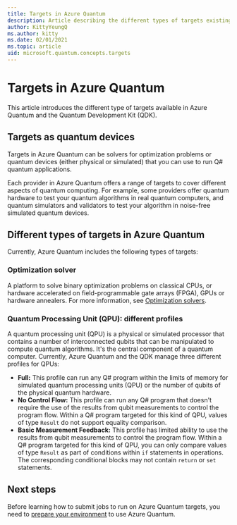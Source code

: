 ```yaml
---
title: Targets in Azure Quantum
description: Article describing the different types of targets existing in Azure Quantum
author: KittyYeungQ
ms.author: kitty
ms.date: 02/01/2021
ms.topic: article
uid: microsoft.quantum.concepts.targets
---
```


# Targets in Azure Quantum

This article introduces the different type of targets available in Azure Quantum and the Quantum Development Kit (QDK).

## Targets as quantum devices

Targets in Azure Quantum can be solvers for optimization
problems or quantum devices (either physical or simulated) that you can use to
run Q# quantum applications.

Each provider in Azure Quantum offers a range of targets to cover different
aspects of quantum computing. For example, some providers offer quantum hardware
to test your quantum algorithms in real quantum computers, and quantum
simulators and validators to test your algorithm in noise-free simulated quantum
devices.

## Different types of targets in Azure Quantum

Currently, Azure Quantum includes the following types of targets:

### Optimization solver

A platform to solve binary optimization problems on classical CPUs, or
hardware accelerated on field-programmable gate arrays (FPGA), GPUs or hardware annealers. For more information, see [Optimization solvers](xref:optimization-install-sdk).

### Quantum Processing Unit (QPU): different profiles

A quantum processing unit (QPU) is a physical or simulated processor that
contains a number of interconnected qubits that can be manipulated to compute
quantum algorithms. It's the central component of a quantum computer. Currently, Azure Quantum and the QDK manage three different
profiles for QPUs:

- **Full:** This profile can run any Q# program within the
  limits of memory for simulated quantum processing units (QPU) or the number of qubits of the physical
  quantum hardware.
- **No Control Flow:** This profile can run any Q# program that doesn't
  require the use of the results from qubit measurements to control the
  program flow. Within a Q# program targeted for this kind of QPU, values of
  type `Result` do not support equality comparison.
- **Basic Measurement Feedback:** This profile has limited ability to use the
  results from qubit measurements to control the program flow. Within a Q# program
  targeted for this kind of QPU, you can only compare values of type `Result` as
  part of conditions within `if` statements in operations. The corresponding
  conditional blocks may not contain `return` or `set` statements.

## Next steps

Before learning how to submit jobs to run on Azure Quantum targets, you need to [prepare
your environment](xref:microsoft.quantum.setup.cli) to use Azure Quantum.
